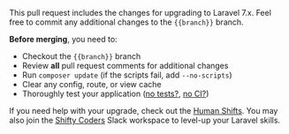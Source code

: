 This pull request includes the changes for upgrading to Laravel 7.x. Feel free to commit any additional changes to the `{{branch}}` branch.

**Before merging**, you need to:

- Checkout the `{{branch}}` branch
- Review **all** pull request comments for additional changes
- Run `composer update` (if the scripts fail, add `--no-scripts`)
- Clear any config, route, or view cache
- Thoroughly test your application ([no tests?](https://laravelshift.com/laravel-test-generator), [no CI?](https://laravelshift.com/ci-generator))

If you need help with your upgrade, check out the [Human Shifts](https://laravelshift.com/human-shifts). You may also join the [Shifty Coders](https://laravelshift.com/shifty-coders) Slack workspace to level-up your Laravel skills.
